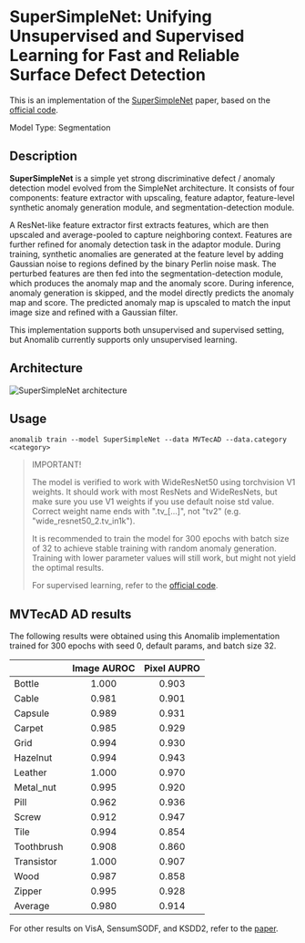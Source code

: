 # SuperSimpleNet: Unifying Unsupervised and Supervised Learning for Fast and Reliable Surface Defect Detection

This is an implementation of the [SuperSimpleNet](https://arxiv.org/pdf/2408.03143) paper, based on the [official code](https://github.com/blaz-r/SuperSimpleNet).

Model Type: Segmentation

## Description

**SuperSimpleNet** is a simple yet strong discriminative defect / anomaly detection model evolved from the SimpleNet architecture. It consists of four components:
feature extractor with upscaling, feature adaptor, feature-level synthetic anomaly generation module, and
segmentation-detection module.

A ResNet-like feature extractor first extracts features, which are then upscaled and
average-pooled to capture neighboring context. Features are further refined for anomaly detection task in the adaptor module.
During training, synthetic anomalies are generated at the feature level by adding Gaussian noise to regions defined by the
binary Perlin noise mask. The perturbed features are then fed into the segmentation-detection
module, which produces the anomaly map and the anomaly score. During inference, anomaly generation is skipped, and the model
directly predicts the anomaly map and score. The predicted anomaly map is upscaled to match the input image size
and refined with a Gaussian filter.

This implementation supports both unsupervised and supervised setting, but Anomalib currently supports only unsupervised learning.

## Architecture

![SuperSimpleNet architecture](/docs/source/images/supersimplenet/architecture.png "SuperSimpleNet architecture")

## Usage

`anomalib train --model SuperSimpleNet --data MVTecAD --data.category <category>`

> IMPORTANT!
>
> The model is verified to work with WideResNet50 using torchvision V1 weights.
> It should work with most ResNets and WideResNets, but make sure you use V1 weights if you use default noise std value.
> Correct weight name ends with ".tv\_[...]", not "tv2" (e.g. "wide_resnet50_2.tv_in1k").
>
> It is recommended to train the model for 300 epochs with batch size of 32 to achieve stable training with random anomaly generation. Training with lower parameter values will still work, but might not yield the optimal results.
>
> For supervised learning, refer to the [official code](https://github.com/blaz-r/SuperSimpleNet).

## MVTecAD AD results

The following results were obtained using this Anomalib implementation trained for 300 epochs with seed 0, default params, and batch size 32.

|            | **Image AUROC** | **Pixel AUPRO** |
| ---------- | :-------------: | :-------------: |
| Bottle     |      1.000      |      0.903      |
| Cable      |      0.981      |      0.901      |
| Capsule    |      0.989      |      0.931      |
| Carpet     |      0.985      |      0.929      |
| Grid       |      0.994      |      0.930      |
| Hazelnut   |      0.994      |      0.943      |
| Leather    |      1.000      |      0.970      |
| Metal_nut  |      0.995      |      0.920      |
| Pill       |      0.962      |      0.936      |
| Screw      |      0.912      |      0.947      |
| Tile       |      0.994      |      0.854      |
| Toothbrush |      0.908      |      0.860      |
| Transistor |      1.000      |      0.907      |
| Wood       |      0.987      |      0.858      |
| Zipper     |      0.995      |      0.928      |
| Average    |      0.980      |      0.914      |

For other results on VisA, SensumSODF, and KSDD2, refer to the [paper](https://arxiv.org/pdf/2408.03143).
